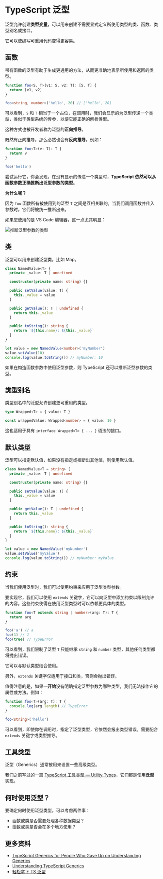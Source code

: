 # TypeScript 泛型

泛型允许创建**类型变量**，可以用来创建不需要显式定义所使用类型的类、函数、类型别名或接口。

它可以使编写可重用代码变得更容易。

## 函数

带有函数的泛型有助于生成更通用的方法，从而更准确地表示所使用和返回的类型。

```ts
function foo<S, T>(v1: S, v2: T): [S, T] {
  return [v1, v2]
}

foo<string, number>('hello', 20) // ['hello', 20]
```

可以看到，`S` 和 `T` 相当于一个占位，在调用时，我们会显示的为泛型传递一个类型，类似于类型系统的传参，以便它能正确的解析类型。

这种方式也被开发者称为泛型的**正向推导**。

既然有正向推导，那么必然也会有**反向推导**。例如：

```ts
function foo<T>(v: T): T {
  return v
}

foo('hello')
```

尝试运行它，你会发现，在没有显示的传递一个类型时，**TypeScript 依然可以从函数参数正确推断出泛型参数的类型**。

**为什么呢？**

因为 `foo` 函数所有被使用到的泛型 `T` 之间是互相关联的，当我们调用函数并传入参数时，它们将被统一推断出来。

如果您使用的是 VS Code 编辑器，这一点尤其明显：

![推断泛型参数的类型](https://upload-images.jianshu.io/upload_images/18281896-dc4c2dbc2cb7237a.png?imageMogr2/auto-orient/strip%7CimageView2/2/w/1240)

## 类

泛型可以用来创建泛型类，比如 Map。

```ts
class NamedValue<T> {
  private _value: T | undefined

  constructor(private name: string) {}

  public setValue(value: T) {
    this._value = value
  }

  public getValue(): T | undefined {
    return this._value
  }

  public toString(): string {
    return `${this.name}: ${this._value}`
  }
}

let value = new NamedValue<number>('myNumber')
value.setValue(10)
console.log(value.toString()) // myNumber: 10
```

如果在构造函数参数中使用泛型参数，则 TypeScript 还可以推断泛型参数的类型。

## 类型别名

类型别名中的泛型允许创建更可重用的类型。

```ts
type Wrapped<T> = { value: T }

const wrappedValue: Wrapped<number> = { value: 10 }
```

这也适用于具有 `interface Wrapped<T> { ... }` 语法的接口。

## 默认类型

泛型可以指定默认值，如果没有指定或推断出其他值，则使用默认值。

```ts
class NamedValue<T = string> {
  private _value: T | undefined

  constructor(private name: string) {}

  public setValue(value: T) {
    this._value = value
  }

  public getValue(): T | undefined {
    return this._value
  }

  public toString(): string {
    return `${this.name}: ${this._value}`
  }
}

let value = new NamedValue('myNumber')
value.setValue('myValue')
console.log(value.toString()) // myNumber: myValue
```

## 约束

当我们使用泛型时，我们可以使用约束来应用于泛型类型参数。

要实现它，我们可以使用 `extends` 关键字，它可以向泛型中添加约束以限制允许的内容。这些约束使得在使用泛型类型时可以依赖更具体的类型。

```ts
function foo<T extends string | number>(arg: T): T {
  return arg
}

foo('a') // a
foo(1) // 1
foo(true) // TypeError
```

可以看到，我们限制了泛型 `T` 只能继承 `string` 和 `number` 类型，其他任何类型都将抛出错误。

它可以与默认类型结合使用。

另外，`extends` 关键字仅适用于接口和类，否则会抛出错误。

值得注意的是，如果**一开始**没有明确指定泛型参数为哪种类型，我们无法操作它的属性或方法。例如：

```ts
function foo<T>(arg: T): T {
  console.log(arg.length) // TypeError
}

foo<string>('hello')
```

可以看到，即使你在调用时，指定了泛型类型，它依然会报出类型错误。需要配合 `extends` 关键字或类型推导。

## 工具类型

泛型（Generics）通常被用来设置一些高级类型。

我们之前写过的一篇 [TypeScript 工具类型 — Utility Types](https://github.com/lio-zero/blog/blob/main/TypeScript/TypeScript%20%E5%B7%A5%E5%85%B7%E7%B1%BB%E5%9E%8B%20%E2%80%94%20Utility%20Types.md)，它们都是使用**泛型**实现。

## 何时使用泛型？

要确定何时使用泛型类型，可以考虑两件事：

- 函数或类是否需要处理各种数据类型？
- 函数或类是否会在多个地方使用？

## 更多资料

- [TypeScript Generics for People Who Gave Up on Understanding Generics](https://ts.chibicode.com/generics/)
- [Understanding TypeScript Generics](https://www.smashingmagazine.com/2020/10/understanding-typescript-generics/)
- [轻松拿下 TS 泛型](https://juejin.cn/post/7064351631072526350)
